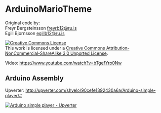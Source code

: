 ArduinoMarioTheme
=================

Original code by:  
 Freyr Bergsteinsson <freyrb12@ru.is>  
 Egill Bjornsson <egillb12@ru.is>

<a rel="license" href="http://creativecommons.org/licenses/by-nc-sa/3.0/deed.en_US"><img alt="Creative Commons License" style="border-width:0" src="http://i.creativecommons.org/l/by-nc-sa/3.0/88x31.png" /></a><br />This work is licensed under a <a rel="license" href="http://creativecommons.org/licenses/by-nc-sa/3.0/deed.en_US">Creative Commons Attribution-NonCommercial-ShareAlike 3.0 Unported License</a>.


Video: https://www.youtube.com/watch?v=bTgefYro0Nw


Arduino Assembly
----------------

Upverter: http://upverter.com/shvelo/90cefe1392430a6a/Arduino-simple-player/#

[![Arduino simple player - Upverter](http://upverter.com/shvelo/90cefe1392430a6a/Arduino-simple-player/embed_img/13636079738735/)](http://upverter.com/shvelo/90cefe1392430a6a/Arduino-simple-player/#/)

